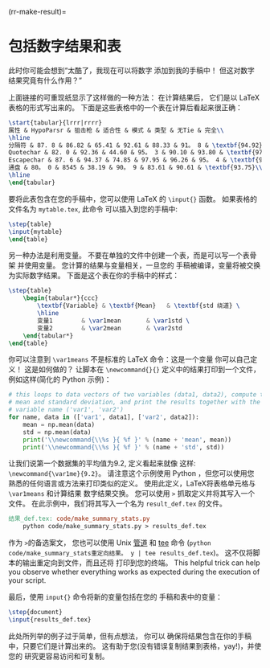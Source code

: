 (rr-make-result)=
# 包括数字结果和表

此时你可能会想到“太酷了，我现在可以将数字 添加到我的手稿中！ 但这对数字结果究竟有什么作用？”

上面链接的可重现纸显示了这样做的一种方法： 在计算结果后， 它们是以 LaTeX 表格的形式写出来的。 下面是这些表格中的一个表在计算后看起来很正确：

```latex
\start{tabular}{lrrr|rrrr}
属性 & HypoParsr & 狙击枪 & 适合性 & 模式 & 类型 & 无Tie & 完全\\
\hline
分隔符 & 87. 8 & 86.82 & 65.41 & 92.61 & 88.33 & 91。 8 & \textbf{94.92}\\
Quotechar & 82. 0 & 92.36 & 44.60 & 95。 3 & 90.10 & 93.80 & \textbf{97.36}\\
Escapechar & 87. 6 & 94.37 & 74.85 & 97.95 & 96.26 & 95。 4 & \textbf{99.25}\\
通盘 & 80。 0 & 8545 & 38.19 & 90。 9 & 83.61 & 90.61 & \textbf{93.75}\\
\hline
\end{tabular}
```

要将此表包含在您的手稿中，您可以使用 LaTeX 的 `\input{}` 函数。 如果表格的文件名为 `mytable.tex`, 此命令 可以插入到您的手稿中:

```latex
\step{table}
\input{mytable}
\end{table}
```

另一种办法是利用变量。 不要在单独的文件中创建一个表，而是可以写一个表骨架 并使用变量。 您计算的结果与变量相关，一旦您的 手稿被编译，变量将被交换为实际数字结果。 下面是这个表在你的手稿中的样式：

```latex
\step{table}
    \begin{tabular*}{ccc}
        \textbf{Variable} & \textbf{Mean}   & \textbf{std 绕道} \
        \hline
        变量1        & \var1mean       & \var1std \
        变量2        & \var2mean       & \var2std
    \end{tabular*}
\end{table}
```

你可以注意到 `\var1means` 不是标准的 LaTeX 命令：这是一个变量 你可以自己定义！ 这是如何做的？ 让脚本在 `\newcommand{}{}` 定义中的结果打印到一个文件， 例如这样(简化的 Python 示例)：

```python
# this loops to data vectors of two variables (data1, data2), compute the
# mean and standard deviation, and print the results together with the
# variable name ('var1', 'var2')
for name, data in (['var1', data1], ['var2', data2]):
    mean = np.mean(data)
    std = np.mean(data)
    print('\\newcommand{\\%s }{ %f }' % (name + 'mean', mean))
    print('\\newcommand{\\%s }{ %f }' % (name + 'std', std))
```

让我们说第一个数据集的平均值为9.2, 定义看起来就像 这样: `\newcommand{\var1me}{9.2}`。 请注意这个示例使用 Python ，但您可以使用您 熟悉的任何语言或方法来打印类似的定义。 使用此定义，LaTeX将表格单元格与 `\var1means` 和计算结果 数字结果交换。 您可以使用 `>` 抓取定义并将其写入一个文件。 在此示例中，我们将其写入一个名为 `result_def.tex` 的文件。

```makefile
结果_def.tex: code/make_summary_stats.py
    python code/make_summary_stats.py > results_def.tex
```

作为 `>`的备选案文， 您也可以使用 Unix [管道](https://en.wikipedia.org/wiki/Pipeline_(Unix)) 和 [tee](https://en.wikipedia.org/wiki/Tee_(command)) 命令 (`python code/make_summary_stats重定向结果。 y | tee results_def.tex`)。 这不仅将脚本的输出重定向到文件，而且还将 打印到您的终端。 This helpful trick can help you observe whether everything works as expected during the execution of your script.

最后，使用 `input{}` 命令将新的变量包括在您的 手稿和表中的变量：

```latex
\step{document}
\input{results_def.tex}
```

此处所列举的例子过于简单，但有点想法， 你可以 确保将结果包含在你的手稿中，只要它们是计算出来的。 这有助于您(没有错误复制结果到表格，yay!)，并使您的 研究更容易访问和可复制。

